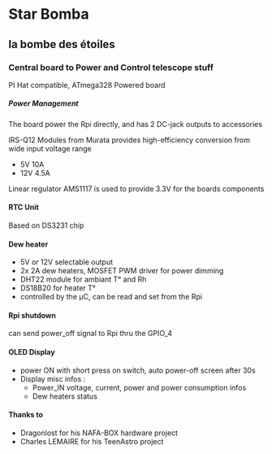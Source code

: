 # Star Bomba
## la bombe des étoiles

 
### Central board to Power and Control telescope stuff

PI Hat compatible, ATmega328 Powered board


##### Power Management
The board power the Rpi directly, and has 2 DC-jack outputs to accessories

IRS-Q12 Modules from Murata provides high-efficiency conversion from wide input voltage range
* 5V 10A
* 12V 4.5A

Linear regulator AMS1117 is used to provide 3.3V for the boards components


#### RTC Unit
Based on DS3231 chip



#### Dew heater

* 5V or 12V selectable output
* 2x 2A dew heaters, MOSFET PWM driver for power dimming
* DHT22 module for ambiant T° and Rh
* DS18B20 for heater T°
* controlled by the µC, can be read and set from the Rpi


#### Rpi shutdown

can send power_off signal to Rpi thru the GPIO_4


#### OLED Display

* power ON with short press on switch, auto power-off screen after 30s
* Display misc infos :
	* Power_IN voltage, current, power and power consumption infos
	* Dew heaters status

#### Thanks to
* Dragonlost for his NAFA-BOX hardware project
* Charles LEMAIRE for his TeenAstro project